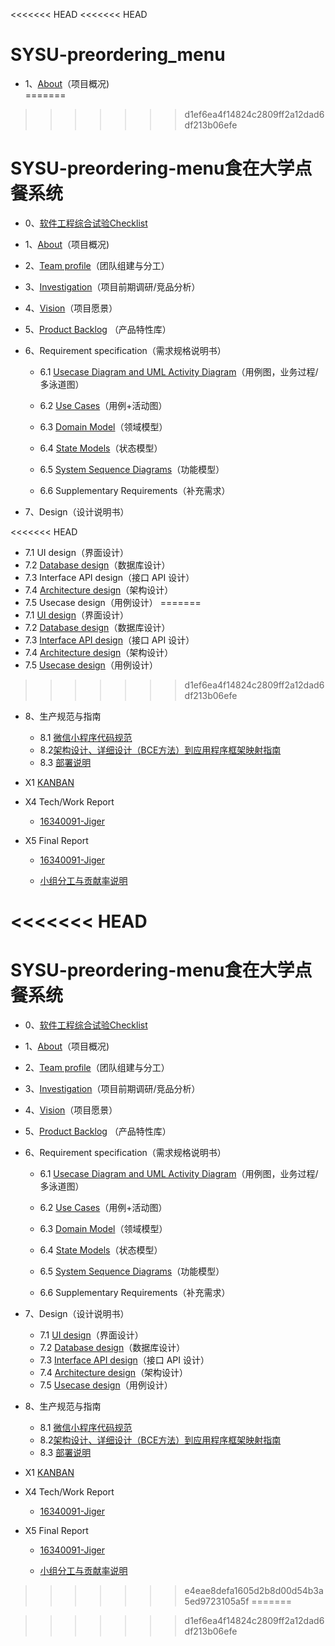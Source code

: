<<<<<<< HEAD
<<<<<<< HEAD
# SYSU-preordering_menu
- 1、[About](https://github.com/preorderingmenugroup/SYSU-preordering_menu/document/About)（项目概况)  
=======
>>>>>>> d1ef6ea4f14824c2809ff2a12dad6df213b06efe

# SYSU-preordering-menu食在大学点餐系统
- 0、[软件工程综合试验Checklist](https://preorderingmenugroup.github.io/SYSU-preordering_menu/document/com_experiment/sotwarelab)   

- 1、[About](https://preorderingmenugroup.github.io/SYSU-preordering_menu/document/About)（项目概况)  

- 2、[Team profile](https://preorderingmenugroup.github.io/SYSU-preordering_menu/document/Team)（团队组建与分工）  

- 3、[Investigation](https://preorderingmenugroup.github.io/SYSU-preordering_menu/document/Investagation/Investagation)（项目前期调研/竞品分析）  

- 4、[Vision](https://preorderingmenugroup.github.io/SYSU-preordering_menu/document/Vision)（项目愿景）  

- 5、[Product Backlog](https://preorderingmenugroup.github.io/SYSU-preordering_menu/document/Backlog) （产品特性库）  

- 6、Requirement specification（需求规格说明书）  
  - 6.1 [Usecase Diagram and UML Activity Diagram](https://preorderingmenugroup.github.io/SYSU-preordering_menu/document/Requirement-specification/1/1-1-usercase-diagram)（用例图，业务过程/多泳道图）  

  - 6.2 [Use Cases](https://preorderingmenugroup.github.io/SYSU-preordering_menu/document/6_2_UsecasesAndActivityPic/user_cases)（用例+活动图）

  - 6.3 [Domain Model](https://preorderingmenugroup.github.io/SYSU-preordering_menu/document/DomainModel/DomainModel)（领域模型）

  - 6.4 [State Models](https://preorderingmenugroup.github.io/SYSU-preordering_menu/document/statemodel/state_model)（状态模型）

  - 6.5 [System Sequence Diagrams](https://preorderingmenugroup.github.io/SYSU-preordering_menu/document/SystemSequenceDiagrams/SysSeq)（功能模型）

  - 6.6 Supplementary Requirements（补充需求）

- 7、Design（设计说明书）

<<<<<<< HEAD
  - 7.1 UI design（界面设计）
  - 7.2 [Database design](https://preorderingmenugroup.github.io/SYSU-preordering_menu/Design/2DataBaseDesign)（数据库设计）
  - 7.3 Interface API design（接口 API 设计）
  - 7.4 [Architecture design](https://preorderingmenugroup.github.io/SYSU-preordering_menu/document/Framework/7-4/framework)（架构设计）
  - 7.5 Usecase design（用例设计）
=======
  - 7.1 [UI design](https://preorderingmenugroup.github.io/SYSU-preordering_menu/document/uidesign)（界面设计）
  - 7.2 [Database design](https://preorderingmenugroup.github.io/SYSU-preordering_menu/document/DatabaseDesign/DatabaseDesign)（数据库设计）
  - 7.3 [Interface API design](https://preorderingmenugroup.github.io/SYSU-preordering_menu/document/Design/7-3/api)（接口 API 设计）
  - 7.4 [Architecture design](https://preorderingmenugroup.github.io/SYSU-preordering_menu/document/Framework/7-4/framework)（架构设计）
  - 7.5 [Usecase design](https://preorderingmenugroup.github.io/SYSU-preordering_menu/document/usecaseDesign/usecaseDesign)（用例设计）
>>>>>>> d1ef6ea4f14824c2809ff2a12dad6df213b06efe

- 8、生产规范与指南

  - 8.1 [微信小程序代码规范](https://shimo.im/docs/EZKacqyM018gmopv/read)
  - 8.2[架构设计、详细设计（BCE方法）到应用程序框架映射指南]()
  - 8.3 [部署说明](https://preorderingmenugroup.github.io/SYSU-preordering_menu/document/com_experiment/sotwarelab)



- X1 [KANBAN](https://github.com/preorderingmenugroup/SYSU-preordering_menu/projects)


- X4 Tech/Work Report

  - [16340091-Jiger]()

- X5 Final Report
  - [16340091-Jiger]()

  - [小组分工与贡献率说明](https://preorderingmenugroup.github.io/SYSU-preordering_menu/document/contribution)
  
<<<<<<< HEAD
=======
# SYSU-preordering-menu食在大学点餐系统
- 0、[软件工程综合试验Checklist](https://preorderingmenugroup.github.io/SYSU-preordering_menu/document/com_experiment/sotwarelab)   

- 1、[About](https://preorderingmenugroup.github.io/SYSU-preordering_menu/document/About)（项目概况)  

- 2、[Team profile](https://preorderingmenugroup.github.io/SYSU-preordering_menu/document/Team)（团队组建与分工）  

- 3、[Investigation](https://preorderingmenugroup.github.io/SYSU-preordering_menu/document/Investagation/Investagation)（项目前期调研/竞品分析）  

- 4、[Vision](https://preorderingmenugroup.github.io/SYSU-preordering_menu/document/Vision)（项目愿景）  

- 5、[Product Backlog](https://preorderingmenugroup.github.io/SYSU-preordering_menu/document/Backlog) （产品特性库）  

- 6、Requirement specification（需求规格说明书）  
  - 6.1 [Usecase Diagram and UML Activity Diagram](https://preorderingmenugroup.github.io/SYSU-preordering_menu/document/Requirement-specification/1/1-1-usercase-diagram)（用例图，业务过程/多泳道图）  

  - 6.2 [Use Cases](https://preorderingmenugroup.github.io/SYSU-preordering_menu/document/6_2_UsecasesAndActivityPic/user_cases)（用例+活动图）

  - 6.3 [Domain Model](https://preorderingmenugroup.github.io/SYSU-preordering_menu/document/DomainModel/DomainModel)（领域模型）

  - 6.4 [State Models](https://preorderingmenugroup.github.io/SYSU-preordering_menu/document/statemodel/state_model)（状态模型）

  - 6.5 [System Sequence Diagrams](https://preorderingmenugroup.github.io/SYSU-preordering_menu/document/SystemSequenceDiagrams/SysSeq)（功能模型）

  - 6.6 Supplementary Requirements（补充需求）

- 7、Design（设计说明书）

  - 7.1 [UI design](https://preorderingmenugroup.github.io/SYSU-preordering_menu/document/uidesign)（界面设计）
  - 7.2 [Database design](https://preorderingmenugroup.github.io/SYSU-preordering_menu/document/DatabaseDesign/DatabaseDesign)（数据库设计）
  - 7.3 [Interface API design](https://preorderingmenugroup.github.io/SYSU-preordering_menu/document/Design/7-3/api)（接口 API 设计）
  - 7.4 [Architecture design](https://preorderingmenugroup.github.io/SYSU-preordering_menu/document/Framework/7-4/framework)（架构设计）
  - 7.5 [Usecase design](https://preorderingmenugroup.github.io/SYSU-preordering_menu/document/usecaseDesign/usecaseDesign)（用例设计）

- 8、生产规范与指南

  - 8.1 [微信小程序代码规范](https://shimo.im/docs/EZKacqyM018gmopv/read)
  - 8.2[架构设计、详细设计（BCE方法）到应用程序框架映射指南]()
  - 8.3 [部署说明](https://preorderingmenugroup.github.io/SYSU-preordering_menu/document/com_experiment/sotwarelab)



- X1 [KANBAN](https://github.com/preorderingmenugroup/SYSU-preordering_menu/projects)


- X4 Tech/Work Report

  - [16340091-Jiger]()

- X5 Final Report
  - [16340091-Jiger]()

  - [小组分工与贡献率说明](https://preorderingmenugroup.github.io/SYSU-preordering_menu/document/contribution)
  

  
>>>>>>> e4eae8defa1605d2b8d00d54b3a5ed9723105a5f
=======

>>>>>>> d1ef6ea4f14824c2809ff2a12dad6df213b06efe
